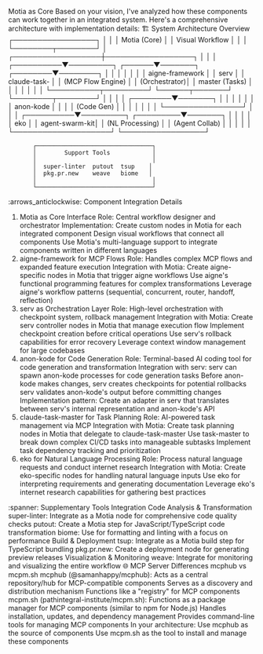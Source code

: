 Motia as Core
Based on your vision, I've analyzed how these components can work together in an integrated system. Here's a comprehensive architecture with implementation details:
:building_construction: System Architecture Overview
                      ┌─────────────────┐
                      │                 │
                      │  Motia (Core)   │
                      │  Visual Workflow │
                      │                 │
                      └────────┬────────┘
                               │
           ┌──────────────────┼──────────────────┐
           │                  │                  │
┌──────────▼─────────┐ ┌──────▼───────┐ ┌────────▼────────┐
│                    │ │              │ │                 │
│ aigne-framework    │ │ serv         │ │ claude-task-    │
│ (MCP Flow Engine)  │ │ (Orchestrator)│ │ master (Tasks) │
│                    │ │              │ │                 │
└──────────┬─────────┘ └──────┬───────┘ └────────┬────────┘
           │                  │                  │
           │         ┌────────▼───────┐          │
           │         │                │          │
           │         │   anon-kode    │          │
           │         │  (Code Gen)    │          │
           │         │                │          │
           │         └────────────────┘          │
           │                                     │
┌──────────▼─────────┐                 ┌─────────▼───────┐
│                    │                 │                 │
│       eko          │                 │  agent-swarm-kit│
│ (NL Processing)    │                 │  (Agent Collab) │
│                    │                 │                 │
└────────────────────┘                 └─────────────────┘

           ┌─────────────────────────────────┐
           │        Support Tools            │
           │                                 │
           │  super-linter  putout  tsup    │
           │  pkg.pr.new    weave   biome   │
           │                                 │
           └─────────────────────────────────┘
:arrows_anticlockwise: Component Integration Details
1. Motia as Core Interface
Role: Central workflow designer and orchestrator
Implementation:
Create custom nodes in Motia for each integrated component
Design visual workflows that connect all components
Use Motia's multi-language support to integrate components written in different languages
2. aigne-framework for MCP Flows
Role: Handles complex MCP flows and expanded feature execution
Integration with Motia:
Create aigne-specific nodes in Motia that trigger aigne workflows
Use aigne's functional programming features for complex transformations
Leverage aigne's workflow patterns (sequential, concurrent, router, handoff, reflection)
3. serv as Orchestration Layer
Role: High-level orchestration with checkpoint system, rollback management
Integration with Motia:
Create serv controller nodes in Motia that manage execution flow
Implement checkpoint creation before critical operations
Use serv's rollback capabilities for error recovery
Leverage context window management for large codebases
4. anon-kode for Code Generation
Role: Terminal-based AI coding tool for code generation and transformation
Integration with serv:
serv can spawn anon-kode processes for code generation tasks
Before anon-kode makes changes, serv creates checkpoints for potential rollbacks
serv validates anon-kode's output before committing changes
Implementation pattern: Create an adapter in serv that translates between serv's internal representation and anon-kode's API
5. claude-task-master for Task Planning
Role: AI-powered task management via MCP
Integration with Motia:
Create task planning nodes in Motia that delegate to claude-task-master
Use task-master to break down complex CI/CD tasks into manageable subtasks
Implement task dependency tracking and prioritization
6. eko for Natural Language Processing
Role: Process natural language requests and conduct internet research
Integration with Motia:
Create eko-specific nodes for handling natural language inputs
Use eko for interpreting requirements and generating documentation
Leverage eko's internet research capabilities for gathering best practices




:spanner: Supplementary Tools Integration
Code Analysis & Transformation
super-linter: Integrate as a Motia node for comprehensive code quality checks
putout: Create a Motia step for JavaScript/TypeScript code transformation
biome: Use for formatting and linting with a focus on performance
Build & Deployment
tsup: Integrate as a Motia build step for TypeScript bundling
pkg.pr.new: Create a deployment node for generating preview releases
Visualization & Monitoring
weave: Integrate for monitoring and visualizing the entire workflow
:globe_with_meridians: MCP Server Differences
mcphub vs mcpm.sh
mcphub (@samanhappy/mcphub):
Acts as a central repository/hub for MCP-compatible components
Serves as a discovery and distribution mechanism
Functions like a "registry" for MCP components
mcpm.sh (pathintegral-institute/mcpm.sh):
Functions as a package manager for MCP components (similar to npm for Node.js)
Handles installation, updates, and dependency management
Provides command-line tools for managing MCP components
In your architecture:
Use mcphub as the source of components
Use mcpm.sh as the tool to install and manage these components
